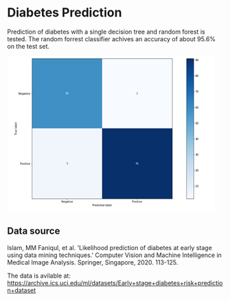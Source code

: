 # Diabetes Prediction

Prediction of diabetes with a single decision tree and random forest is tested.
The random forrest classifier achives an accuracy of about 95.6% on the test set.

![Confusion matrix for random forest model on test data.](confm.PNG) 

## Data source

Islam, MM Faniqul, et al. 'Likelihood prediction of diabetes at early stage using data mining techniques.' Computer Vision and Machine Intelligence in Medical Image Analysis. Springer, Singapore, 2020. 113-125.

The data is avilable at: https://archive.ics.uci.edu/ml/datasets/Early+stage+diabetes+risk+prediction+dataset

